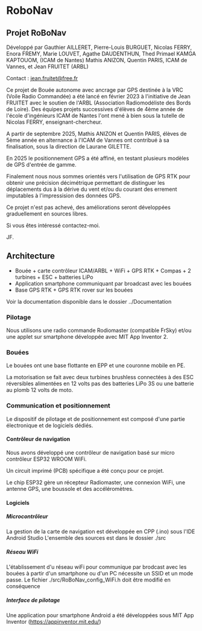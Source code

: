 # RoboNav
 
## Projet RoBoNav 

Développé par Gauthier AILLERET, Pierre-Louis BURGUET, Nicolas FERRY, Enora FREMY, Marie LOUVET, Agathe DAUDENTHUN, Thed Primael KAMGA KAPTOUOM, (ICAM de Nantes)
Mathis ANIZON, Quentin PARIS, ICAM de Vannes,
et Jean FRUITET (ARBL)

Contact : jean.fruitet@free.fr

Ce projet de Bouée autonome avec ancrage par GPS destinée à la VRC (Voile Radio Commandée) 
a été lancé en février 2023 à l'initiative de Jean FRUITET avec le soutien de l'ARBL (Association Radiomodéliste des Bords de Loire).
Des équipes projets successives d'élèves de 4ème année de l'école d'ingénieurs ICAM de Nantes 
l'ont mené à bien sous la tutelle de Nicolas FERRY, enseignant-chercheur.

A partir de septembre 2025, Mathis ANIZON et Quentin PARIS, élèves de 5ème année en alternance à l'ICAM de Vannes ont contribué à sa finalisation,
sous la direction de Laurane GILETTE.

En 2025 le positionnement GPS a été affiné, en testant plusieurs modèles de GPS d'entrée de gamme.

Finalement nous nous sommes orientés vers l'utilisation de GPS RTK pour obtenir une précision décimétrique
permettant de distinguer les déplacements dus à la dérive du vent et/ou du courant des errement imputables à l'impressision des données GPS.

Ce projet n'est pas achevé, des améliorations seront développées graduellement en sources libres.

Si vous êtes intéressé contactez-moi.

JF.

## Architecture

* Bouée + carte contrôleur ICAM/ARBL + WiFi + GPS RTK + Compas + 2 turbines + ESC + batteries LiPo
* Application smartphone communiquant par broadcast avec les bouées
* Base GPS RTK + GPS RTK rover sur les bouées

Voir la documentation disponible dans le dossier  ../Documentation

### Pilotage
Nous utilisons une radio commande Rodiomaster (compatible FrSky)
et/ou une applet sur smartphone développée avec MIT App Inventor 2.

### Bouées
Le bouées ont une base flottante en EPP et une couronne mobile en PE.

La motorisation se fait avec deux turbines brushless connectées à des ESC réversibles alimentées en 12 volts pas des batteries LiPo 3S ou une batterie au plomb 12 volts de moto.

### Communication et positionnement
Le dispositif de pilotage et de positionnement est composé d'une partie électronique et de logiciels dédiés.

#### Contrôleur de navigation
Nous avons développé une contrôleur de navigation basé sur micro contrôleur ESP32 WROOM WiFi.

Un circuit imprimé (PCB) spécifique a été conçu pour ce projet.

Le chip ESP32 gère un récepteur Radiomaster, une connexion WiFi, une antenne GPS, une boussole et des accéléromètres.

#### Logiciels

##### Microcontrôleur
La gestion de la carte de navigation est développée en CPP (.ino) sous  l'IDE Android Studio
L'ensemble des sources est dans le dossier ./src

##### Réseau WiFi
L'établissement d'u réseau wiFi pour communique par brodcast avec les bouées à partir d'un smartphone ou d'un PC nécessite
un SSID et un mode passe.
Le fichier ./src/RoBoNav_config_WiFi.h doit être modifié en conséquence

##### Interface de pilotage

Une application pour smartphone Android a été développées sous MIT App Inventor (https://appinventor.mit.edu/)

